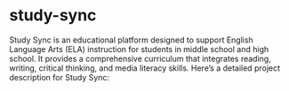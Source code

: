 # study-sync
Study Sync is an educational platform designed to support English Language Arts (ELA) instruction for students in middle school and high school. It provides a comprehensive curriculum that integrates reading, writing, critical thinking, and media literacy skills. Here’s a detailed project description for Study Sync:

